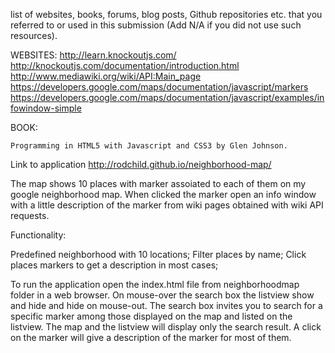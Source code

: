 list of websites, books, forums, blog posts, Github repositories etc. that you referred to or used in this submission (Add N/A if you did not use such resources).

WEBSITES:
	http://learn.knockoutjs.com/
	http://knockoutjs.com/documentation/introduction.html
	http://www.mediawiki.org/wiki/API:Main_page
	https://developers.google.com/maps/documentation/javascript/markers
	https://developers.google.com/maps/documentation/javascript/examples/infowindow-simple

BOOK:

	Programming in HTML5 with Javascript and CSS3 by Glen Johnson.



Link to application http://rodchild.github.io/neighborhood-map/

The map shows 10 places with marker assoiated to each of them on my google neighborhood map. When clicked the marker open an info window with a little description of the marker from  wiki pages obtained with wiki API requests.

Functionality:

Predefined neighborhood with 10 locations;
Filter places by name;
Click places markers to get a description in most cases;

To run the application open the index.html file from neighborhoodmap folder in a web browser. On mouse-over the search box the listview show and hide  and hide on mouse-out. The search box invites you to search for a specific marker among those displayed on the map and listed on the listview. The map and the listview will display only the search result. A click on the marker will give a description of the marker for most of them.


